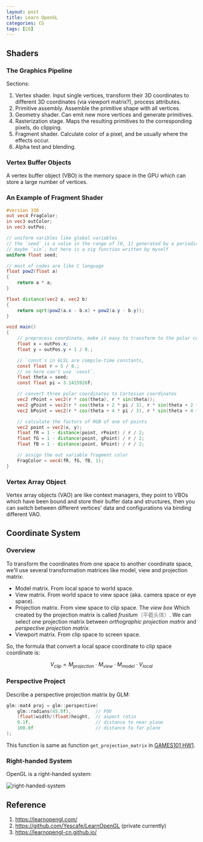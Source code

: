 ```yaml
---
layout: post
title: Learn OpenGL
categories: CG
tags: [CG]
---
```


## Shaders

### The Graphics Pipeline

Sections:

1. Vertex shader. Input single vertices, transform their 3D coordinates to different 3D coordinates (via viewport matrix?), process attributes.
2. Primitive assembly. Assemble the primitive shape with all vertices.
3. Geometry shader. Can emit new more vertices and generate primitives.
4. Rasterization stage. Maps the resulting primitives to the corresponding pixels, do clipping.
5. Fragment shader. Calculate color of a pixel, and be usually where the effects occur.
6. Alpha test and blending.

### Vertex Buffer Objects

A vertex buffer object (VBO) is the memory space in the GPU which can store a large number of vertices.

### An Example of Fragment Shader

```glsl
#version 330
out vec4 FragColor;
in vec3 outColor;
in vec3 outPos;

// uniform varibles like global variables
// the `seed` is a value in the range of [0, 1] generated by a periodic function,
// maybe `sin`, but here is a zig function written by myself
uniform float seed;

// most of codes are like C language
float pow2(float a)
{
    return a * a;
}

float distance(vec2 a, vec2 b)
{
    return sqrt(pow2(a.x - b.x) + pow2(a.y - b.y));
}

void main()
{
    // preprocess coordinate, make it easy to transform to the polar coordinate
    float x = outPos.x;
    float y = outPos.y + 1 / 8.;

    // `const`s in GLSL are compile-time constants,
    const float r = 5 / 8.;
    // so here can't use `const`.
    float theta = seed;
    const float pi = 3.1415926f;

    // convert three polar coordinates to Cartesian coordinates
    vec2 rPoint = vec2(r * cos(theta), r * sin(theta));
    vec2 gPoint = vec2(r * cos(theta + 2 * pi / 3), r * sin(theta + 2 * pi / 3));
    vec2 bPoint = vec2(r * cos(theta + 4 * pi / 3), r * sin(theta + 4 * pi / 3));

    // calculate the factors of RGB of one of points
    vec2 point = vec2(x, y);
    float fR = 1 - distance(point, rPoint) / r / 2;
    float fG = 1 - distance(point, gPoint) / r / 2;
    float fB = 1 - distance(point, bPoint) / r / 2;

    // assign the out variable fragment color
    FragColor = vec4(fR, fG, fB, 1);
}
```

### Vertex Array Object

Vertex array objects (VAO) are like context managers, they point to VBOs which have been bound and store their buffer data and structures, then you can switch between different vertices' data and configurations via binding different VAO.

## Coordinate System

### Overview

To transform the coordinates from one space to another coordinate space, we'll use several transformation matrices like model, view and projection matrix:

- Model matrix. From local space to world space.
- View matrix. From world space to view space (aka. camera space or eye space).
- Projection matrix. From view space to clip space. The *view box* Which created by the projection matrix is called *frustum*<attr style="color: #777">（平截头体）</attr>. We can select one projection matrix between *orthographic projection matrix* and *perspective projection matrix*.
- Viewport matrix. From clip space to screen space.

So, the formula that convert a local space coordinate to clip space coordinate is:

$$
V_{clip} = M_{projection} \cdot M_{view} \cdot M_{model} \cdot V_{local}
$$

### Perspective Project

Describe a perspective projection matrix by GLM:

```cpp
glm::mat4 proj = glm::perspective(
    glm::radians(45.0f),         // FOV
    (float)width/(float)height,  // aspect ratio
    0.1f,                        // distance to near plane
    100.0f                       // distance to far plane
);
```

This function is same as function `get_projection_matrix` in [GAMES101 HW1](https://github.com/Yescafe/GAMES101HW/blob/master/Homework1/main.cpp).

### Right-handed System

OpenGL is a right-handed system:

![right-handed-system](https://learnopengl-cn.github.io/img/01/08/coordinate_systems_right_handed.png)


## Reference
1. <https://learnopengl.com/>
2. <https://github.com/Yescafe/LearnOpenGL> (private currently)
3. <https://learnopengl-cn.github.io/>